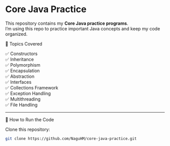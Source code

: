 # Core Java Practice

This repository contains my **Core Java practice programs**.  
I’m using this repo to practice important Java concepts and keep my code organized.

📌 Topics Covered

✅ Constructors  
✅ Inheritance  
✅ Polymorphism  
✅ Encapsulation  
✅ Abstraction  
✅ Interfaces  
✅ Collections Framework  
✅ Exception Handling  
✅ Multithreading  
✅ File Handling  

---

 🚀 How to Run the Code

Clone this repository:
```bash
git clone https://github.com/NaguHM/core-java-practice.git
